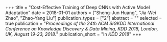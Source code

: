 +++
title = "Cost-Effective Training of Deep CNNs with Active Model Adaptation"
date = 2018-01-01
authors = ["Sheng-Jun Huang", "Jia-Wei Zhao", "Zhao-Yang Liu"]
publication_types = ["2"]
abstract = ""
selected = true
publication = "*Proceedings of the 24th ACM SIGKDD International Conference on Knowledge Discovery & Data Mining, KDD 2018, London, UK, August 19-23, 2018.*"
publication_short = "In *KDD 2018*"
+++

